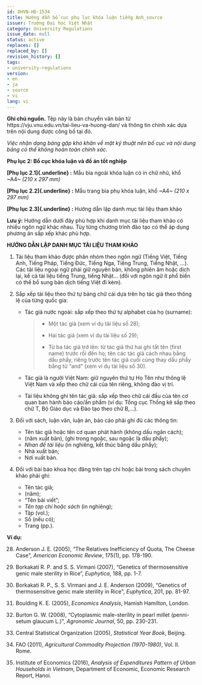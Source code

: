 ```yaml
---
id: DHVN-HD-1534
title: Hướng dẫn bố cục phụ lục khóa luận tiếng Anh_source
issuer: Trường Đại học Việt Nhật
category: University Regulations
issue_date: null
status: active
replaces: []
replaced_by: []
revision_history: []
tags:
- university-regulations
version:
- en
- ja
- source
- vi
lang: vi
---
```

<div class="source-note" role="note" aria-label="Ghi chú nguồn">
  <p><strong>Ghi chú nguồn.</strong> Tệp này là bản chuyển văn bản từ https://vju.vnu.edu.vn/tai-lieu-va-huong-dan/ và thông tin chính xác dựa trên nội dung được công bố tại đó.</p>
  <p><em>Việc nhận dạng bảng gặp khó khăn về mặt kỹ thuật nên bố cục và nội dung bảng có thể không hoàn toàn chính xác.</em></p>
</div>

**Phụ lục 2: Bố cục khóa luận và đồ án tốt nghiệp**

**[Phụ lục 2.1]{.underline} :** Mẫu bìa ngoài khóa luận có in chữ nhũ, khổ ~A4~ *(210 x 297 mm)*

**[Phụ lục 2.2]{.underline} :** Mẫu trang bìa phụ khóa luận, khổ ~A4~ *(210 x 297 mm)*

**[Phụ lục 2.3]{.underline} :** Hướng dẫn lập danh mục tài liệu tham khảo

**Lưu ý:** Hướng dẫn dưới đây phù hợp khi danh mục tài liệu tham khảo có nhiều ngôn ngữ khác nhau. Tùy từng chương trình đào tạo có thể áp dụng phương án sắp xếp khác phù hợp.

**HƯỚNG DẪN LẬP DANH MỤC TÀI LIỆU THAM KHẢO**

1.  Tài liệu tham khảo được phân nhóm theo ngôn ngữ (Tiếng Việt, Tiếng Anh, Tiếng Pháp, Tiếng Đức, Tiếng Nga, Tiếng Trung, Tiếng Nhật, ...). Các tài liệu ngoại ngữ phải giữ nguyên bản, không phiên âm hoặc dịch lại, kể cả tài liệu tiếng Trung, tiếng Nhật... (đối với ngôn ngữ ít phổ biến có thể bổ sung bản dịch tiếng Việt đi kèm).

2.  Sắp xếp tài liệu theo thứ tự bảng chữ cái dựa trên họ tác giả theo thông lệ của từng quốc gia:

    - Tác giả nước ngoài: sắp xếp theo thứ tự alphabet của họ (surname):

      > + Một tác giả (xem ví dụ tài liệu số 28);
      >
      > + Hai tác giả (xem ví dụ tài liệu số 29);
      >
      > + Từ ba tác giả trở lên: từ tác giả thứ hai ghi tắt tên (first name) trước rồi đến họ; tên các tác giả cách nhau bằng dấu phẩy, riêng trước tên tác giả cuối cùng thay dấu phẩy bằng từ “and” (xem ví dụ tài liệu số 30).

    - Tác giả là người Việt Nam: giữ nguyên thứ tự Họ Tên như thông lệ Việt Nam và xếp theo chữ cái của tên riêng, không đảo vị trí.

    - Tài liệu không ghi tên tác giả: sắp xếp theo chữ cái đầu của tên cơ quan ban hành báo cáo/ấn phẩm (ví dụ: Tổng cục Thống kê sắp theo chữ T, Bộ Giáo dục và Đào tạo theo chữ B,...).

3.  Đối với sách, luận văn, luận án, báo cáo phải ghi đủ các thông tin:

    - Tên tác giả hoặc tên cơ quan phát hành (không dấu ngăn cách);
    - (năm xuất bản), (ghi trong ngoặc, sau ngoặc là dấu phẩy);
    - *Nhan đề tài liệu* (in nghiêng, kết thúc bằng dấu phẩy);
    - Nhà xuất bản;
    - Nơi xuất bản.

4.  Đối với bài báo khoa học đăng trên tạp chí hoặc bài trong sách chuyên khảo phải ghi:

    - Tên tác giả;
    - (năm);
    - “Tên bài viết”;
    - *Tên tạp chí hoặc sách* (in nghiêng);
    - Tập (vol.);
    - Số (nếu có);
    - Trang (pp.).

**Ví dụ:**

28. Anderson J. E. (2005), “The Relatives Inefficiency of Quota, The Cheese Case", *American Economic Review*, 175(1), pp. 178-190.

29. Borkakati R. P. and S. S. Virmani (2007), “Genetics of thermosensitive genic male sterility in Rice”, *Euphytica*, 188, pp. 1-7.

30. Borkakati R. P., S. S. Virmani and J. E. Anderson (2009), “Genetics of thermosensitive genic male sterility in Rice", *Euphytica*, 201, pp. 81-97.

31. Boulding K. E. (2005), *Economics Analysis*, Hamish Hamilton, London.

32. Burton G. W. (2008), “Cytoplasmic male-sterility in pearl millet (penni-setum glaucum L.)", *Agronomic Journal*, 50, pp. 230-231.

33. Central Statistical Organization (2005), *Statistical Year Book*, Beijing.

34. FAO (2011), *Agricultural Commodity Projection (1970-1980)*, Vol. II. Rome.

35. Institute of Economics (2016), *Analysis of Expenditures Pattern of Urban Households in Vietnam*, Department of Economic, Economic Research Report, Hanoi.
